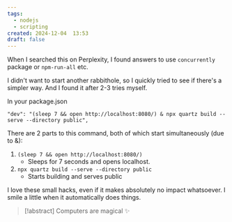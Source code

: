 ```yaml
---
tags:
  - nodejs
  - scripting
created: 2024-12-04  13:53
draft: false
---
```

When I searched this on Perplexity, I found answers to use `concurrently` package or `npm-run-all` etc. 

I didn't want to start another rabbithole, so I quickly tried to see if there's a simpler way. And I found it after 2-3 tries myself. 

In your package.json

`"dev": "(sleep 7 && open http://localhost:8080/) & npx quartz build --serve --directory public",`

There are 2 parts to this command, both of which start simultaneously (due to &): 
1. `(sleep 7 && open http://localhost:8080/)`
	- Sleeps for 7 seconds and opens localhost. 
2. `npx quartz build --serve --directory public`
	- Starts building and serves public


I love these small hacks, even if it makes absolutely no impact whatsoever. I smile a little when it automatically does things. 


> [!abstract] Computers are magical ✨
